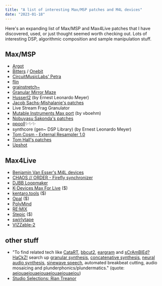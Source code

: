 ```yaml
---
title: "A list of interesting Max/MSP patches and M4L devices"
date: "2023-01-18"
---
```


Here's an expanding list of Max/MSP and Max4Live patches that I have discovered, used, or just thought seemed worth checking out. Lots of interesting DSP, algorithmic composition and sample manipulation stuff.

## Max/MSP
- [Argot](https://wblamkin.itch.io/)
- [Bitters](https://llllllll.co/t/bitters-a-m4l-polysynth/37349) / [Onebit](https://llllllll.co/t/onebit-a-m4l-monosynth/42026)
- [CircuitMusicLabs' Petra](https://github.com/CircuitMusicLabs/petra)
- [flin](https://github.com/monome-community/flin)
- [grainstretch~](http://www.timorozendal.nl/?p=456)
- [Granular Mirror Maze](https://www.amazingnoises.com/free-devices/granular-mirror-maze/)
- [Husserl2](https://yofiel.com/audio/husserl2.php) (by Ernest Leonardo Meyer)
- [Jacob Sachs-Mishalanie's patches](https://jsmishalanie.com/music/max)
- Live Stream Frag Granulator
- [Mutable Instruments Max port](https://github.com/v7b1/vb.mi-dev) (by vboehm)
- [Nobuyasu Sakonda's patches](http://formantbros.jp/sako/download.html)
- [ppooll](https://ppooll.klingt.org/?title=Main_Page)✨✨✨
- synthcore (gen~ DSP Library) (by Ernest Leonardo Meyer)
- [Tom Cosm - External Resampler 1.0](https://tomcosm.gumroad.com/l/gjVM)
- [Tom Hall's patches](https://www.tomhall.xyz/maxmsp/patches/)
- [Upshot](https://github.com/benjaminvanesser/upshot)

## Max4Live
- [Benjamin Van Esser's M4L devices](https://www.benjaminvanesser.be/software/maxforlive.html)
- [CHAOS // ORDER - Firefly synchronizer](https://tensenpark.gumroad.com/l/firefly_synchronizer)
- [DJBB Loopmaker](https://djbajablast.gumroad.com/l/loopmaker)
- [K-Devices Max For Live](https://k-devices.com/product-category/m4l/) ($)
- [kentaro.tools](https://www.kentaro.tools/) ($)
- [Opal](https://opal.fors.fm/) ($)
- [PolyMind](https://maxforlive.com/library/device/2192/polymind)
- [RE:MIX](https://github.com/el-quinto/mix)
- [Stepic](https://devicemeister.com/stepic-for-live/) ($)
- [swirlytape](https://maxforlive.com/library/device/3014/swirlytape)
- [VIZZable-2](https://github.com/zealtv/VIZZable-2)

## other stuff
- "To find related tech like [CataRT](https://ircam-ismm.github.io/max-msp/catart.html), [bbcut2](https://composerprogrammer.com/bbcut2.html), [eargram](https://sites.google.com/site/eargram/) and [sCrAmBlEd?HaCkZ!](https://www.youtube.com/watch?v=eRlhKaxcKpA) search up [granular synthesis](http://granularsynthesis.com/guide.php), [concatenative synthesis](https://hal.archives-ouvertes.fr/hal-01161337), [neural audio synthesis](https://github.com/acids-ircam/RAVE), [sinewave speech](http://www.lifesci.sussex.ac.uk/home/Chris_Darwin/SWS/), automated breakbeat cutting, audio mosaicing and plunderphonics/plundermatics." (quote: [aeiouaeiouaeiouaeiouaeiouaeiou](https://github.com/aeiouaeiouaeiouaeiouaeiouaeiou/samplebrain))
- [Studio Selections: Rian Treanor](https://djmag.com/longreads/studio-selections-rian-treanor)